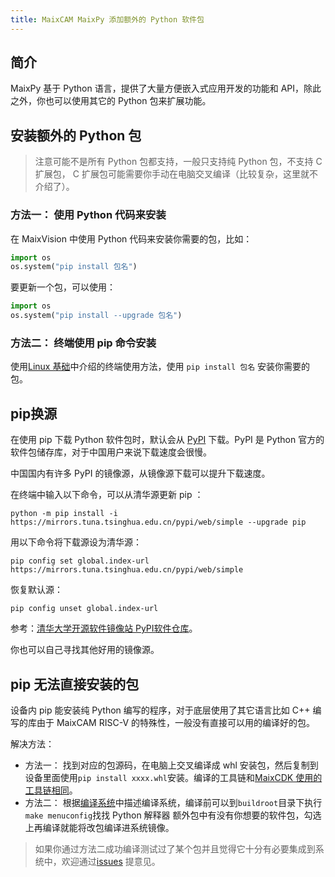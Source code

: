 ```yaml
---
title: MaixCAM MaixPy 添加额外的 Python 软件包
---
```


## 简介

MaixPy 基于 Python 语言，提供了大量方便嵌入式应用开发的功能和 API，除此之外，你也可以使用其它的 Python 包来扩展功能。



## 安装额外的 Python 包

> 注意可能不是所有 Python 包都支持，一般只支持纯 Python 包，不支持 C 扩展包， C 扩展包可能需要你手动在电脑交叉编译（比较复杂，这里就不介绍了）。

### 方法一： 使用 Python 代码来安装

在 MaixVision 中使用 Python 代码来安装你需要的包，比如：

```python
import os
os.system("pip install 包名")
```

要更新一个包，可以使用：

```python
import os
os.system("pip install --upgrade 包名")
```

### 方法二： 终端使用 pip 命令安装

使用[Linux 基础](./linux_basic.md)中介绍的终端使用方法，使用 `pip install 包名` 安装你需要的包。

## pip换源

在使用 pip 下载 Python 软件包时，默认会从 [PyPI](https://pypi.org/) 下载。PyPI 是 Python 官方的软件包储存库，对于中国用户来说下载速度会很慢。

中国国内有许多 PyPI 的镜像源，从镜像源下载可以提升下载速度。

在终端中输入以下命令，可以从清华源更新 pip ：

```
python -m pip install -i https://mirrors.tuna.tsinghua.edu.cn/pypi/web/simple --upgrade pip
```

用以下命令将下载源设为清华源：

```
pip config set global.index-url https://mirrors.tuna.tsinghua.edu.cn/pypi/web/simple
```

恢复默认源：

```
pip config unset global.index-url
```

参考：[清华大学开源软件镜像站 PyPI软件仓库](https://mirrors.tuna.tsinghua.edu.cn/help/pypi/)。

你也可以自己寻找其他好用的镜像源。

## pip 无法直接安装的包

设备内 pip 能安装纯 Python 编写的程序，对于底层使用了其它语言比如 C++ 编写的库由于 MaixCAM RISC-V 的特殊性，一般没有直接可以用的编译好的包。

解决方法：
* 方法一： 找到对应的包源码，在电脑上交叉编译成 whl 安装包，然后复制到设备里面使用`pip install xxxx.whl`安装。编译的工具链和[MaixCDK 使用的工具链相同](https://github.com/sipeed/MaixCDK/blob/main/platforms/maixcam.yaml)。
* 方法二： 根据[编译系统](../pro/compile_os.md)中描述编译系统，编译前可以到`buildroot`目录下执行`make menuconfig`找找 Python 解释器 额外包中有没有你想要的软件包，勾选上再编译就能将改包编译进系统镜像。
> 如果你通过方法二成功编译测试过了某个包并且觉得它十分有必要集成到系统中，欢迎通过[issues](https://github.com/sipeed/maixpy/issues) 提意见。


